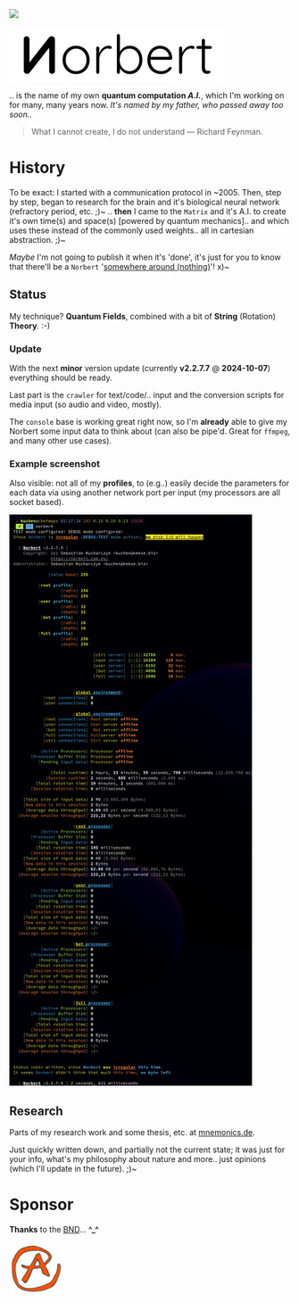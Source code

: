 <img src="https://kekse.biz/github.php?draw&override=github:norbert" />

![Norbert](img/norbert.white.384px.png)

.. is the name of my own **quantum computation _A.I._**, which I'm working on for many, many years now.
_It's named by my father, *who passed away too soon..*_

> What I cannot create, I do not understand — Richard Feynman.

# History
To be exact: I started with a communication protocol in \~2005. Then, step by step, began to research
for the brain and it's biological neural network (refractory period, etc. ;)~ .. **then** I came to the
`Matrix` and it's A.I. to create it's own time(s) and space(s) [powered by quantum mechanics].. and which
uses these instead of the commonly used weights.. all in cartesian abstraction. ;)~

*Maybe* I'm not going to publish it when it's 'done', it's just for you to know that there'll be a `Norbert`
'[somewhere around (nothing)](https://www.youtube.com/watch?v=kFL34Anl1d4)'! x)~

## Status
My technique? **Quantum Fields**, combined with a bit of **String** (Rotation) **Theory**. :-)

### Update
With the next **minor** version update (currently **v2.2.7.7** @ **2024-10-07**) everything
should be ready.

Last part is the `crawler` for text/code/.. input and the conversion scripts for media input
(so audio and video, mostly).

The `console` base is working great right now, so I'm **already** able to give my Norbert
some input data to think about (can also be pipe'd. Great for `ffmpeg`, and many other use cases).

### Example screenshot
Also visible: not all of my **profiles**, to (e.g..) easily decide the parameters for each data
via using another network port per input (my processors are all socket based).

![First example Screenshot](img/screenshot.png)

## Research
Parts of my research work and some thesis, etc. at [mnemonics.de](https://mnemonics.de/).

Just quickly written down, and partially not the current state; it was just for your info, what's my
philosophy about nature and more.. just opinions (which I'll update in the future). ;)~

# Sponsor
**Thanks** to the [BND](https://www.bnd.bund.de/)... **^\_^**

<a href="favicon.512px.png" target="_blank">
<img src="favicon.png" alt="Favicon" />
</a>

